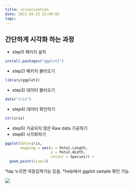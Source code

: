 ```yaml
---
title: visualization
date: 2021-03-22 22:09:02
tags:
---
```


## 간단하게 시각화 하는 과정
- step1) 패키지 설치
```r
install.packages("ggplot2")
```
- step2) 패키지 불러오기
```r
library(ggplot2)
```
- step3) 데이터 불러오기
```r
data("iris")
```
- step4) 데이터 확인하기
```r
str(iris)
```
- step5) 가공되지 않은 Raw data 가공하기
- step6) 시각화하기
```r
ggplot(data=iris, 
       mapping = aes(x = Petal.Length, 
                     y = Petal.Width,
                     colour = Species)) +
  geom_point(size=3)
```
*tap 누르면 자동입력기능 있음.
*help에서 ggplot sample 확인 가능.

![](Images/iris_data.png)

